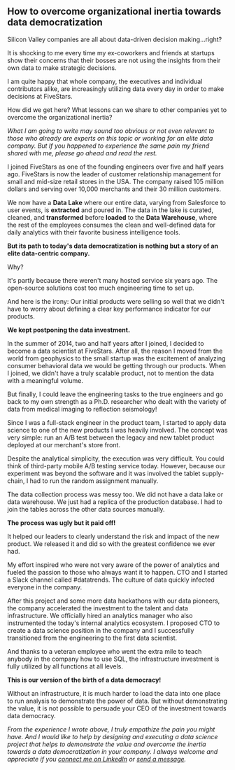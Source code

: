 ## How to overcome organizational inertia towards data democratization

Silicon Valley companies are all about data-driven decision making...right?

It is shocking to me every time my ex-coworkers and friends at startups show
their concerns that their bosses are not using the insights from their own data
to make strategic decisions.

I am quite happy that whole company, the executives and individual contributors
alike, are increasingly utilizing data every day in order to make decisions at
FiveStars.

How did we get here? What lessons can we share to other companies yet to
overcome the organizational inertia?

*What I am going to write may sound too obvious or not even relevant to those
who already are experts on this topic or working for an elite data company. But
If you happened to experience the same pain my friend shared with me, please
go ahead and read the rest.*

I joined FiveStars as one of the founding engineers over five and half years
ago. FiveStars is now the leader of customer relationship management for small
and mid-size retail stores in the USA. The company raised 105 million dollars
and serving over 10,000 merchants and their 30 million customers.

We now have a **Data Lake** where our entire data, varying from Salesforce to
user events, is **extracted** and poured in. The data in the lake is curated,
cleaned, and **transformed** before **loaded** to the **Data Warehouse**, where
the rest of the employees consumes the clean and well-defined data for daily
analytics with their favorite business intelligence tools.

**But its path to today's data democratization is nothing but a story of an elite
data-centric company.**

Why?

It's partly because there weren't many hosted service six years ago. The
open-source solutions cost too much engineering time to set up.

And here is the irony: Our initial products were selling so well that we
didn't have to worry about defining a clear key performance indicator for our
products.

**We kept postponing the data investment.**

In the summer of 2014, two and half years after I joined, I decided to become a
data scientist at FiveStars. After all, the reason I moved from the world from
geophysics to the small startup was the excitement of analyzing consumer
behavioral data we would be getting through our products. When I joined, we
didn't have a truly scalable product, not to mention the data with a meaningful
volume.

But finally, I could leave the engineering tasks to the true engineers and
go back to my own strength as a Ph.D. researcher who dealt with the variety
of data from medical imaging to reflection seismology!

Since I was a full-stack engineer in the product team, I started to apply
data science to one of the new products I was heavily involved. The concept
was very simple: run an A/B test between the legacy and new tablet product
deployed at our merchant's store front.

Despite the analytical simplicity, the execution was very difficult. You could
think of third-party mobile A/B testing service today. However, because
our experiment was beyond the software and it was involved the tablet
supply-chain, I had to run the random assignment manually.

The data collection process was messy too. We did not have a data lake or data
warehouse. We just had a replica of the production database. I had to join
the tables across the other data sources manually.

**The process was ugly but it paid off!**

It helped our leaders to clearly understand the risk and impact of the new
product. We released it and did so with the greatest confidence we ever had.

My effort inspired who were not very aware of the power of analytics and fueled
the passion to those who always want it to happen. CTO and I started a Slack
channel called #datatrends. The culture of data quickly infected everyone in
the company.

After this project and some more data hackathons with our data pioneers, the
company accelerated the investment to the talent and data infrastructure.
We officially hired an analytics manager who also instrumented the today's
internal analytics ecosystem. I proposed CTO to create a data science position
in the company and I successfully transitioned from the engineering to the
first data scientist.

And thanks to a veteran employee who went the extra mile to teach anybody in
the company how to use SQL, the infrastructure investment is fully utilized
by all functions at all levels.

**This is our version of the birth of a data democracy!**

Without an infrastructure, it is much harder to load the data into one place to
run analysis to demonstrate the power of data. But without demonstrating the
value, it is not possible to persuade your CEO of the investment towards
data democracy.

*From the experience I wrote above, I truly empathize the pain you might have.
And I would like to help by designing and executing a data science project that
helps to demonstrate the value and overcome the inertia towards a data
democratization in your company. I always welcome and appreciate if you
[connect me on LinkedIn](https://linkedin.com/in/daigotanaka) or
[send a message](mailto:daigo@anelen.co).*
